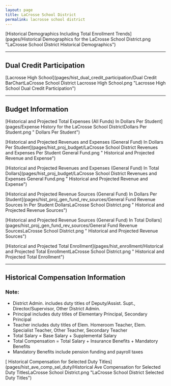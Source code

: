 ```yaml
---
layout: page
title: LaCrosse School District
permalink: lacrosse school district
---
```



[Historical Demographics Including Total Enrollment Trends](pages/Historical Demographics for the LaCrosse School District.png "LaCrosse School District Historical Demographics")

___

## Dual Credit Participation

[Lacrosse High School](pages/hist_dual_credit_participation/Dual Credit BarChartLaCrosse School District Lacrosse High School.png "Lacrosse High School Dual Credit Participation")


___

## Budget Information

[Historical and Projected Total Expenses (All Funds) In Dollars Per Student](pages/Expense History for the LaCrosse School DistrictDollars Per Student.png " Dollars Per Student")

[Historical and Projected Revenues and Expenses (General Fund) In Dollars Per Student](pages/hist_proj_budget/LaCrosse School District Revenues and Expenses Per Student General Fund.png " Historical and Projected Revenue and Expense")

[Historical and Projected Revenues and Expenses (General Fund) In Total Dollars](pages/hist_proj_budget/LaCrosse School District Revenues and Expenses General Fund.png " Historical and Projected Revenue and Expense")

[Historical and Projected Revenue Sources (General Fund) In Dollars Per Student](pages/hist_proj_gen_fund_rev_sources/General Fund Revenue Sources In Per Student DollarsLaCrosse School District.png " Historical and Projected Revenue Sources")

[Historical and Projected Revenue Sources (General Fund) In Total Dollars](pages/hist_proj_gen_fund_rev_sources/General Fund Revenue SourcesLaCrosse School District.png " Historical and Projected Revenue Sources")

[Historical and Projected Total Enrollment](pages/hist_enrollment/Historical and Projected Total EnrollmentLaCrosse School District.png " Historical and Projected Total Enrollment")


___

## Historical Compensation Information
### Note:
- District Admin. includes duty titles of Deputy/Assist. Supt., Director/Supervisor, Other District Admin.
- Principal includes duty titles of Elementary Principal, Secondary Principal
- Teacher includes duty titles of Elem. Homeroom Teacher, Elem. Specialist Teacher, Other Teacher, Secondary Teacher
- Total Salary = Base Salary + Supplemental Salary
- Total Compensation = Total Salary + Insurance Benefits + Mandatory Benefits
- Mandatory Benefits include pension funding and payroll taxes

[ Historical Compensation for Selected Duty Titles](pages/hist_ave_comp_sel_duty/Historical Ave Compensation for Selected Duty TitlesLaCrosse School District.png "LaCrosse School District Selected Duty Titles")

